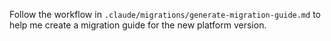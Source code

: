 Follow the workflow in `.claude/migrations/generate-migration-guide.md` to help me create a migration guide for the new platform version.
